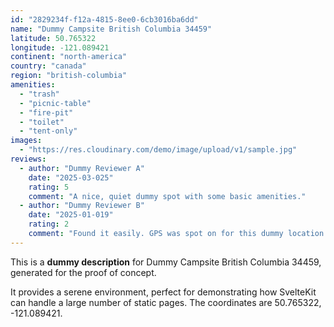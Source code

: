 ```yaml
---
id: "2829234f-f12a-4815-8ee0-6cb3016ba6dd"
name: "Dummy Campsite British Columbia 34459"
latitude: 50.765322
longitude: -121.089421
continent: "north-america"
country: "canada"
region: "british-columbia"
amenities:
  - "trash"
  - "picnic-table"
  - "fire-pit"
  - "toilet"
  - "tent-only"
images:
  - "https://res.cloudinary.com/demo/image/upload/v1/sample.jpg"
reviews:
  - author: "Dummy Reviewer A"
    date: "2025-03-025"
    rating: 5
    comment: "A nice, quiet dummy spot with some basic amenities."
  - author: "Dummy Reviewer B"
    date: "2025-01-019"
    rating: 2
    comment: "Found it easily. GPS was spot on for this dummy location."
---
```


This is a **dummy description** for Dummy Campsite British Columbia 34459, generated for the proof of concept.

It provides a serene environment, perfect for demonstrating how SvelteKit can handle a large number of static pages. The coordinates are 50.765322, -121.089421.

